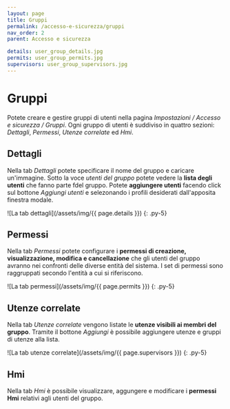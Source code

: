 ```yaml
---
layout: page
title: Gruppi
permalink: /accesso-e-sicurezza/gruppi
nav_order: 2
parent: Accesso e sicurezza

details: user_group_details.jpg
permits: user_group_permits.jpg
supervisors: user_group_supervisors.jpg
---
```


# Gruppi

Potete creare e gestire gruppi di utenti nella pagina *Impostazioni / Accesso e sicurezza / Gruppi*. Ogni gruppo di utenti è suddiviso in quattro sezioni: *Dettagli*, *Permessi*, *Utenze correlate* ed *Hmi*.

## Dettagli

Nella tab *Dettagli* potete specificare il nome del gruppo e caricare un'immagine. Sotto la voce *utenti del gruppo* potete vedere la **lista degli utenti** che fanno parte fdel gruppo. Potete **aggiungere utenti** facendo click sul bottone *Aggiungi utenti* e selezonando i profili desiderati dall'apposita finestra modale.

![La tab dettagli](/assets/img/{{ page.details }})
{: .py-5}

## Permessi

Nella tab *Permessi* potete configurare i **permessi di creazione, visualizzazione, modifica e cancellazione** che gli utenti del gruppo avranno nei confronti delle diverse entità del sistema. I set di permessi sono raggruppati secondo l'entità a cui si riferiscono.

![La tab permessi](/assets/img/{{ page.permits }})
{: .py-5}

## Utenze correlate

Nella tab *Utenze correlate* vengono listate le **utenze visibili ai membri del gruppo**. Tramite il bottone *Aggiungi* è possibile aggiungere utenze e gruppi di utenze alla lista.

![La tab utenze correlate](/assets/img/{{ page.supervisors }})
{: .py-5}

## Hmi

Nella tab *Hmi* è possibile visualizzare, aggungere e modificare i **permessi Hmi** relativi agli utenti del gruppo.
